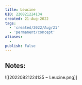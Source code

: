 ```yaml
---
title: Leucine
UID: 220821224134
created: 21-Aug-2022
tags:
  - 'created/2022/Aug/21'
  - 'permanent/concept'
aliases:
  - 
publish: False
---
```

## Notes:
![[20220821224135 ~ Leucine.png]]



